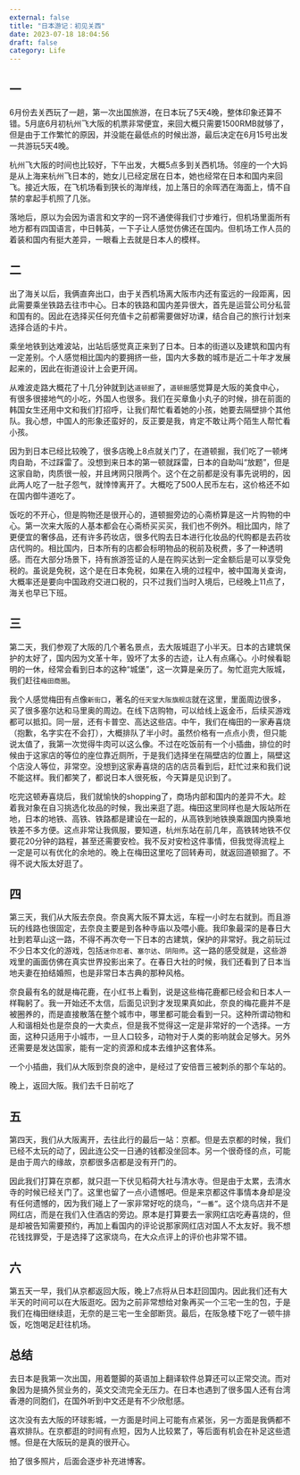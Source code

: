```yaml
---
external: false
title: "日本游记：初见关西"
date: 2023-07-18 18:04:56
draft: false
category: Life
---
```


## 一

6月份去关西玩了一趟，第一次出国旅游，在日本玩了5天4晚，整体印象还算不错。5月底6月初杭州飞大阪的机票非常便宜，来回大概只需要1500RMB就够了，但是由于工作繁忙的原因，并没能在最低点的时候出游，最后决定在6月15号出发一共游玩5天4晚。

杭州飞大阪的时间也比较好，下午出发，大概5点多到关西机场。邻座的一个大妈是从上海来杭州飞日本的，她女儿已经定居在日本，她也经常在日本和国内来回飞。接近大阪，在飞机场看到狭长的海岸线，加上落日的余晖洒在海面上，情不自禁的拿起手机照了几张。

落地后，原以为会因为语言和文字的一窍不通使得我们寸步难行，但机场里面所有地方都有四国语言，中日韩英，一下子让人感觉仿佛还在国内。但机场工作人员的着装和国内有挺大差异，一眼看上去就是日本人的模样。

## 二

出了海关以后，我俩直奔出口，由于关西机场离大阪市内还有蛮远的一段距离，因此需要乘坐铁路去往市中心。日本的铁路和国内差异很大，首先是运营公司分私营和国有的。因此在选择买任何充值卡之前都需要做好功课，结合自己的旅行计划来选择合适的卡片。

乘坐地铁到达难波站，出站后感觉真正来到了日本。日本的街道以及建筑和国内有一定差别。个人感觉相比国内的要拥挤一些，国内大多数的城市是近二十年才发展起来的，因此在街道设计上会更开阔。

从难波走路大概花了十几分钟就到达`道顿掘`了，`道顿掘`感觉算是大阪的美食中心，有很多很接地气的小吃，外国人也很多。我们在买章鱼小丸子的时候，排在前面的韩国女生还用中文和我们打招呼，让我们帮忙看着她的小孩，她要去隔壁排个其他队。我心想，中国人的形象还蛮好的，反正要是我，肯定不敢让两个陌生人帮忙看小孩。

因为到日本已经比较晚了，很多店晚上8点就关门了，在道顿掘，我们吃了一顿烤肉自助，不过踩雷了。没想到来日本的第一顿就踩雷，日本的自助叫“放题”，但是这家自助，肉质很一般，并且烤网只限两个。这个在之前都是没有事先说明的，因此两人吃了一肚子怨气，就悻悻离开了。大概吃了500人民币左右，这价格还不如在国内御牛道吃了。

饭吃的不开心，但是购物还是很开心的，道顿掘旁边的心斋桥算是这一片购物的中心。第一次来大阪的人基本都会在心斋桥买买买，我们也不例外。相比国内，除了更便宜的奢侈品，还有许多药妆店，很多代购去日本进行化妆品的代购都是去药妆店代购的。相比国内，日本所有的店都会标明物品的税前及税费，多了一种透明感。而在大部分场景下，持有旅游签证的人是在购买达到一定金额后是可以享受免税的。虽说是免税，这个是在日本免税，如果在入境的过程中，被中国海关查询，大概率还是要向中国政府交进口税的，只不过我们当时入境后，已经晚上11点了，海关也早已下班。

## 三

第二天，我们参观了大阪的几个著名景点，去大阪城逛了小半天。日本的古建筑保护的太好了，国内因为文革十年，毁坏了太多的古迹，让人有点痛心。小时候看聪明的一休，经常会看到日本的这种“城堡”，这一次算是亲历了。匆忙逛完大阪城，我们赶往`梅田商圈`。

我个人感觉梅田有点像`新街口`，著名的`任天堂大阪旗舰店`就在这里，里面周边很多，买了很多塞尔达和马里奥的周边。在线下店购物，可以给线上返金币，后续买游戏都可以抵扣。同一层，还有卡普空、高达这些店。中午，我们在梅田的一家寿喜烧（抱歉，名字实在不会打），大概排队了半小时。虽然价格有一点点小贵，但只能说太值了，我第一次觉得牛肉可以这么像。不过在吃饭前有一个小插曲，排位的时候由于这家店的等位的座位靠近厕所，于是我们选择坐在隔壁店的位置上，隔壁这个店没人等位，非常空。没想到这家寿喜烧的店的店员看到后，赶忙过来和我们说不能这样。我们都笑了，都说日本人很死板，今天算是见识到了。

吃完这顿寿喜烧后，我们就愉快的shopping了，商场内部和国内的差异不大。趁着我对象在自习挑选化妆品的时候，我出来逛了逛。梅田这里同样也是大阪站所在地，日本的地铁、高铁、铁路都是建设在一起的，从高铁到地铁换乘跟国内换乘地铁差不多方便。这点非常让我佩服，要知道，杭州东站在前几年，高铁转地铁不仅要花20分钟的路程，甚至还需要安检。我不反对安检这件事情，但我觉得流程上一定是可以有优化的余地的。晚上在梅田这里吃了回转寿司，就返回道顿掘了。不得不说大阪太好逛了。

## 四

第三天，我们从大阪去奈良。奈良离大阪不算太远，车程一小时左右就到。而且游玩的线路也很固定，去奈良主要是到各种寺庙以及喂小鹿。我印象最深的是春日大社到若草山这一路，不得不再次夸一下日本的古建筑，保护的非常好。我之前玩过不少日本文化的游戏，包括`迷你忍者`、`塞尔达`、`阴阳师`。这一路的感受就是，这些游戏里的画面仿佛在真实世界投影出来了。在春日大社的时候，我们还看到了日本当地夫妻在拍结婚照，也是非常日本古典的那种风格。

奈良最有名的就是梅花鹿，在小红书上看到，说是这些梅花鹿都已经会和日本人一样鞠躬了。我一开始还不太信，后面见识到才发现果真如此，奈良的梅花鹿并不是被圈养的，而是直接散落在整个城市中，哪里都可能会看到一只。这种所谓动物和人和谐相处也是奈良的一大卖点，但是我不觉得这一定是非常好的一个选择。一方面，这种只适用于小城市，一旦人口较多，动物对于人类的影响就会足够大。另外还需要是发达国家，能有一定的资源和成本去维护这套体系。

一个小插曲，我们从大阪到奈良的途中，是经过了安倍晋三被刺杀的那个车站的。

晚上，返回大阪。我们去千日前吃了

## 五

第四天，我们从大阪离开，去往此行的最后一站：京都。但是去京都的时候，我们已经不太玩的动了，因此连公交一日通的钱都没坐回本。另一个很奇怪的点，可能是由于周六的缘故，京都很多店都是没有开门的。

因此我们打算在京都，就只逛一下伏见稻荷大社与清水寺。但是由于太累，去清水寺的时候已经关门了。这里也留了一点小遗憾吧。但是来京都这件事情本身却是没有任何遗憾的，因为我们碰上了一家非常好吃的烧鸟，`“一番”`。这个烧鸟店并不是网红店，而是在我们入住酒店的旁边。原本是打算要去一家网红店吃寿喜烧的，但是却被告知需要预约，再加上看国内的评论说那家网红店对国人不太友好。我不想花钱找罪受，于是选择了这家烧鸟，在大众点评上的评价也非常不错。

## 六

第五天一早，我们从京都返回大阪，晚上7点将从日本赶回国内。因此我们还有大半天的时间可以在大阪逛吃。因为之前非常想给对象再买一个三宅一生的包，于是我们在梅田继续逛，无奈的是三宅一生全部断货。最后，在阪急楼下吃了一顿牛排饭，吃饱喝足赶往机场。

## 总结

去日本是我第一次出国，用着蹩脚的英语加上翻译软件总算还可以正常交流。而对象因为是搞外贸业务的，英文交流完全无压力。在日本也遇到了很多国人还有台湾香港的同胞们，在国外听到中文还是有不少欣慰感。

这次没有去大阪的环球影城，一方面是时间上可能有点紧张，另一方面是我俩都不喜欢排队。在京都逛的时间有点短，因为人比较累了，等后面有机会在补足这些遗憾。但是在大阪玩的是真的很开心。

拍了很多照片，后面会逐步补充进博客。


